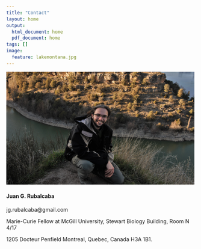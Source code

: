 ```yaml
---
title: "Contact"
layout: home
output:
  html_document: home
  pdf_document: home
tags: []
image:
  feature: lakemontana.jpg
---
```


<div class="tiles">
<div class="tile">
<img src="../images/jr.jpg" height="300px" width="500px"/>
</div>
<div class="tile">

<h4> Juan G. Rubalcaba </h4> 
<p> jg.rubalcaba@gmail.com  </p>
<p> Marie-Curie Fellow at McGill University, 
Stewart Biology Building, 
Room N 4/17 </p>
1205 Docteur Penfield
Montreal, Quebec, Canada H3A 1B1.

</div>
